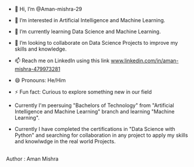 - 👋 Hi, I’m @Aman-mishra-29
- 👀 I’m interested in Artificial Intelligence and Machine Learning.
- 🌱 I’m currently learning Data Science and Machine Learning.
- 💞️ I’m looking to collaborate on Data Science Projects to improve my skills and knowledge.
- 📫 Reach me on LinkedIn using this link www.linkedin.com/in/aman-mishra-479973281
- 😄 Pronouns: He/Him
- ⚡ Fun fact: Curious to explore something new in our field
 
- Currently I'm peersuing "Bachelors of Technology" from "Artificial Intelligence and Machine Learning" branch and learning "Machine Learning".
- Currently I have completed the certifications in "Data Science with Python" and searching for collaboration in any project to apply my skills and knowlwdge in the real world Projects.
<br>
Author : Aman Mishra

